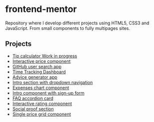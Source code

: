 # frontend-mentor

Repository where I develop different projects using HTML5, CSS3 and JavaScript. From small components to fully multipages sites.

<!-- 
  - [Skilled e-learning landing Page](https://www.frontendmentor.io/challenges/skilled-elearning-landing-page-S1ObDrZ8q)
  - [Single-page design portfolio](https://www.frontendmentor.io/challenges/singlepage-design-portfolio-2MMhyhfKVo)
  - [Crowdfunding product page](https://www.frontendmentor.io/challenges/crowdfunding-product-page-7uvcZe7ZR)
  - [Officelite coming soon site](https://www.frontendmentor.io/challenges/officelite-coming-soon-site-M4DIPNz8g)
-->

## Projects
  - [Tip calculator Work in progress](https://alexcumplido.github.io/frontend-mentor/)
  - [Interactive price component](https://alexcumplido.github.io/frontend-mentor/interactive-pricing/)
  - [GitHub user search app](https://alexcumplido.github.io/frontend-mentor/github-user-api/)
  - [Time Tracking Dashboard](https://alexcumplido.github.io/frontend-mentor/time-dashboard/) 
  - [Advice generator app](https://alexcumplido.github.io/frontend-mentor/adviceAPI-generator)
  - [Intro section with dropdown navigation](https://alexcumplido.github.io/frontend-mentor/dropdown-navigation)
  - [Expenses chart component](https://alexcumplido.github.io/frontend-mentor/bar-chart)
  - [Intro component with sign-up form](https://alexcumplido.github.io/frontend-mentor/form-validation)
  - [FAQ accordion card](https://alexcumplido.github.io/frontend-mentor/faq-accordion)
  - [Interactive rating component](https://alexcumplido.github.io/frontend-mentor/rating-modal)
  - [Social proof section](https://alexcumplido.github.io/frontend-mentor/grid-section)
  - [Single price grid component](https://alexcumplido.github.io/frontend-mentor/card-component)